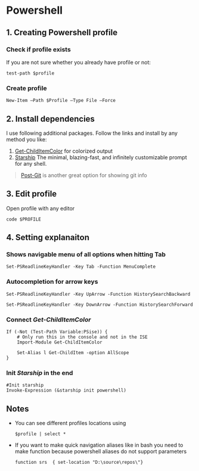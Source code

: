 # Powershell

## 1. Creating Powershell profile

### Check if profile exists

If you are not sure whether you already have profile or not:
```
test-path $profile
```

### Create profile

```
New-Item –Path $Profile –Type File –Force
```

## 2. Install dependencies 

I use following additional packages. Follow the links and install by any method you like: 

1. [Get-ChildItemColor](https://github.com/joonro/Get-ChildItemColor) for colorized output
2. [Starship](https://starship.rs/) The minimal, blazing-fast, and infinitely customizable prompt for any shell.

>[Post-Git](https://github.com/dahlbyk/posh-git) is another great option for showing git info
## 3. Edit profile 

Open profile with any editor
```
code $PROFILE
```

## 4. Setting explanaiton
 

### Shows navigable menu of all options when hitting Tab
```
Set-PSReadlineKeyHandler -Key Tab -Function MenuComplete
```

### Autocompletion for arrow keys
```
Set-PSReadlineKeyHandler -Key UpArrow -Function HistorySearchBackward

Set-PSReadlineKeyHandler -Key DownArrow -Function HistorySearchForward
```

### Connect *Get-ChildItemColor*
```
If (-Not (Test-Path Variable:PSise)) {
    # Only run this in the console and not in the ISE
    Import-Module Get-ChildItemColor

    Set-Alias l Get-ChildItem -option AllScope
}
```

### Init *Starship* in the end
```
#Init starship
Invoke-Expression (&starship init powershell)
```

## Notes

* You can see different profiles locations using
    ```
    $profile | select *
    ```

* If you want to make quick navigation aliases like in bash you need to make function because powershell aliases do not support parameters
    ```
    function srs  { set-location "D:\source\repos\"}
    ```